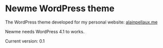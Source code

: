 # Newme WordPress theme

The WordPress theme developed for my personal website: [alainpellaux.me](http://www.alainpellaux.me)

Newme needs WordPress 4.1 to works.

Current version: 0.1
